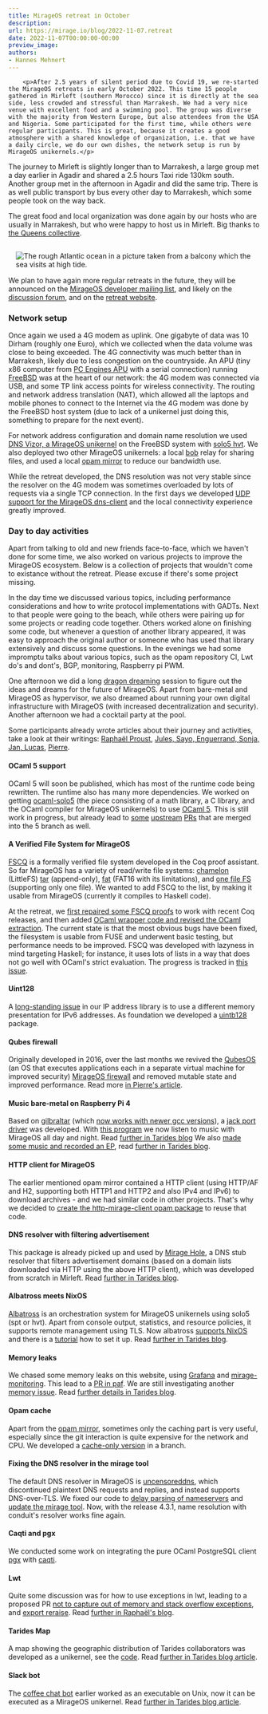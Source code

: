 ```yaml
---
title: MirageOS retreat in October
description:
url: https://mirage.io/blog/2022-11-07.retreat
date: 2022-11-07T00:00:00-00:00
preview_image:
authors:
- Hannes Mehnert
---
```



        <p>After 2.5 years of silent period due to Covid 19, we re-started the MirageOS retreats in early October 2022. This time 15 people gathered in Mirleft (southern Morocco) since it is directly at the sea side, less crowded and stressful than Marrakesh. We had a very nice venue with excellent food and a swimming pool. The group was diverse with the majority from Western Europe, but also attendees from the USA and Nigeria. Some participated for the first time, while others were regular participants. This is great, because it creates a good atmosphere with a shared knowledge of organization, i.e. that we have a daily circle, we do our own dishes, the network setup is run by MirageOS unikernels.</p>
<p>The journey to Mirleft is slightly longer than to Marrakesh, a large group met a day earlier in Agadir and shared a 2.5 hours Taxi ride 130km south. Another group met in the afternoon in Agadir and did the same trip. There is as well public transport by bus every other day to Marrakesh, which some people took on the way back.</p>
<p>The great food and local organization was done again by our hosts who are usually in Marrakesh, but who were happy to host us in Mirleft. Big thanks to <a href="https://www.queenscollective.org/">the Queens collective</a>.</p>
<img src="https://mirage.io/graphics/mirleft-beach.jpg" alt="The rough Atlantic ocean in a picture taken from a balcony which the sea visits at high tide." style="float:right; padding: 15px"/>
<p>We plan to have again more regular retreats in the future, they will be announced on the <a href="http://lists.xenproject.org/cgi-bin/mailman/listinfo/mirageos-devel">MirageOS developer mailing list</a>, and likely on the <a href="https://discuss.ocaml.org/tags/mirageos">discussion forum</a>, and on the <a href="http://retreat.mirage.io">retreat website</a>.</p>
<h3>Network setup</h3>
<p>Once again we used a 4G modem as uplink. One gigabyte of data was 10 Dirham (roughly one Euro), which we collected when the data volume was close to being exceeded. The 4G connectivity was much better than in Marrakesh, likely due to less congestion on the countryside. An APU (tiny x86 computer from <a href="https://www.pcengines.ch/apu.htm">PC Engines APU</a> with a serial connection) running <a href="https://freebsd.org">FreeBSD</a> was at the heart of our network: the 4G modem was connected via USB, and some TP link access points for wireless connectivity. The routing and network address translation (NAT), which allowed all the laptops and mobile phones to connect to the Internet via the 4G modem was done by the FreeBSD host system (due to lack of a unikernel just doing this, something to prepare for the next event).</p>
<p>For network address configuration and domain name resolution we used <a href="https://github.com/roburio/dnsvizor/tree/main/dns-and-dhcp">DNS Vizor, a MirageOS unikernel</a> on the FreeBSD system with <a href="https://github.com/solo5/solo5">solo5 hvt</a>. We also deployed two other MirageOS unikernels: a local <a href="https://github.com/dinosaure/bob">bob</a> relay for sharing files, and used a local <a href="https://hannes.robur.coop/Posts/OpamMirror">opam mirror</a> to reduce our bandwidth use.</p>
<p>While the retreat developed, the DNS resolution was not very stable since the resolver on the 4G modem was sometimes overloaded by lots of requests via a single TCP connection. In the first days we developed <a href="https://github.com/mirage/ocaml-dns/pull/322">UDP support for the MirageOS dns-client</a> and the local connectivity experience greatly improved.</p>
<h3>Day to day activities</h3>
<p>Apart from talking to old and new friends face-to-face, which we haven't done for some time, we also worked on various projects to improve the MirageOS ecosystem. Below is a collection of projects that wouldn't come to existance without the retreat. Please excuse if there's some project missing.</p>
<p>In the day time we discussed various topics, including performance considerations and how to write protocol implementations with GADTs. Next to that people were going to the beach, while others were pairing up for some projects or reading code together. Others worked alone on finishing some code, but whenever a question of another library appeared, it was easy to approach the original author or someone who has used that library extensively and discuss some questions. In the evenings we had some impromptu talks about various topics, such as the opam repository CI, Lwt do's and dont's, BGP, monitoring, Raspberry pi PWM.</p>
<p>One afternoon we did a long <a href="https://dragondreaming.org/">dragon dreaming</a> session to figure out the ideas and dreams for the future of MirageOS. Apart from bare-metal and MirageOS as hypervisor, we also dreamed about running your own digital infrastructure with MirageOS (with increased decentralization and security). Another afternoon we had a cocktail party at the pool.</p>
<p>Some participants already wrote articles about their journey and activities, take a look at their writings: <a href="https://raphael-proust.gitlab.io/code/mirage-retreat-2022-10.html">Rapha&euml;l Proust</a>, <a href="https://tarides.com/blog/2022-10-28-the-mirageos-retreat-a-journey-of-food-cats-and-unikernels">Jules, Sayo, Enguerrand, Sonja, Jan, Lucas</a>, <a href="http://blog.enssat.fr/2022/10/pierre-alain-enssat-teacher-at-11th.html">Pierre</a>.</p>
<h4>OCaml 5 support</h4>
<p>OCaml 5 will soon be published, which has most of the runtime code being rewritten. The runtime also has many more dependencies. We worked on getting <a href="https://github.com/mirage/ocaml-solo5/">ocaml-solo5</a> (the piece consisting of a math library, a C library, and the OCaml compiler for MirageOS unikernels) to use <a href="https://github.com/mirage/ocaml-solo5/pull/122">OCaml 5</a>. This is still work in progress, but already lead to <a href="https://github.com/ocaml/ocaml/pull/11605">some</a> <a href="https://github.com/ocaml/ocaml/pull/11606">upstream</a> <a href="https://github.com/ocaml/ocaml/pull/11611">PRs</a> that are merged into the 5 branch as well.</p>
<h4>A Verified File System for MirageOS</h4>
<p><a href="https://github.com/mit-pdos/fscq">FSCQ</a> is a formally verified file system developed in the Coq proof assistant. So far MirageOS has a variety of read/write file systems: <a href="https://github.com/yomimono/chamelon/">chamelon</a> (LittleFS) <a href="https://github.com/mirage/ocaml-tar/">tar</a> (append-only), <a href="https://github.com/mirage/ocaml-fat/">fat</a> (FAT16 with its limitations), and <a href="https://github.com/reynir/oneffs">one file FS</a> (supporting only one file). We wanted to add FSCQ to the list, by making it usable from MirageOS (currently it compiles to Haskell code).</p>
<p>At the retreat, we <a href="https://github.com/mit-pdos/fscq/pull/17">first repaired some FSCQ proofs</a> to work with recent Coq releases, and then added <a href="https://github.com/mit-pdos/fscq/pull/18">OCaml wrapper code and revised the OCaml extraction</a>. The current state is that the most obvious bugs have been fixed, the filesystem is usable from FUSE and underwent basic testing, but performance needs to be improved. FSCQ was developed with lazyness in mind targeting Haskell; for instance, it uses lots of lists in a way that does not go well with OCaml's strict evaluation. The progress is tracked in <a href="https://github.com/mit-pdos/fscq/issues/16">this issue</a>.</p>
<h4>Uint128</h4>
<p>A <a href="https://github.com/mirage/ocaml-ipaddr/issues/16">long-standing issue</a> in our IP address library is to use a different memory presentation for IPv6 addresses. As foundation we developed a <a href="https://github.com/verbosemode/ocaml-uintb128">uintb128</a> package.</p>
<h4>Qubes firewall</h4>
<p>Originally developed in 2016, over the last months we revived the <a href="https://www.qubes-os.org/">QubesOS</a> (an OS that executes applications each in a separate virtual machine for improved security) <a href="https://github.com/mirage/qubes-mirage-firewall/">MirageOS firewall</a> and removed mutable state and improved performance. Read more <a href="http://blog.enssat.fr/2022/10/pierre-alain-enssat-teacher-at-11th.html">in Pierre's article</a>.</p>
<h4>Music bare-metal on Raspberry Pi 4</h4>
<p>Based on <a href="https://github.com/dinosaure/gilbraltar">gilbraltar</a> (which <a href="https://github.com/dinosaure/gilbraltar/pull/21">now works with newer gcc versions</a>), a <a href="https://github.com/pitag-ha/rpi/blob/jack-port-driver-on-interrupts/src/peripherals/pwm.ml">jack port driver</a> was developed. With <a href="https://github.com/pitag-ha/rpi/blob/jack-port-driver-on-interrupts/test/bare-metal/jack_port/main.ml">this program</a> we now listen to music with MirageOS all day and night. Read <a href="https://tarides.com/blog/2022-10-28-the-mirageos-retreat-a-journey-of-food-cats-and-unikernels#implementing-a-jack-port-driver-or-how-to-make-a-unikernel-sing-bare-metal">further in Tarides blog</a> We also <a href="https://www.youtube.com/playlist?list=PLmaiK3-DyqMy3kNjdHIPUEo-Gkltha3mT">made some music and recorded an EP</a>, read <a href="https://tarides.com/blog/2022-10-28-the-mirageos-retreat-a-journey-of-food-cats-and-unikernels#inventing-ocamlwave-serenading-cats-and-christening-dogs">further in Tarides blog</a>.</p>
<h4>HTTP client for MirageOS</h4>
<p>The earlier mentioned opam mirror contained a HTTP client (using HTTP/AF and H2, supporting both HTTP1 and HTTP2 and also IPv4 and IPv6) to download archives - and we had similar code in other projects. That's why we decided to <a href="https://github.com/roburio/http-mirage-client">create the http-mirage-client opam package</a> to reuse that code.</p>
<h4>DNS resolver with filtering advertisement</h4>
<p>This package is already picked up and used by <a href="https://github.com/jmid/mirage-hole">Mirage Hole</a>, a DNS stub resolver that filters advertisement domains (based on a domain lists downloaded via HTTP using the above HTTP client), which was developed from scratch in Mirleft. Read <a href="https://tarides.com/blog/2022-10-28-the-mirageos-retreat-a-journey-of-food-cats-and-unikernels#miragehole---a-unikernel-dns-resolver-with-holes">further in Tarides blog</a>.</p>
<h4>Albatross meets NixOS</h4>
<p><a href="https://github.com/roburio/albatross">Albatross</a> is an orchestration system for MirageOS unikernels using solo5 (spt or hvt). Apart from console output, statistics, and resource policies, it supports remote management using TLS. Now albatross <a href="https://github.com/roburio/albatross/pull/120">supports NixOS</a> and there is a <a href="https://github.com/Julow/albatross-nixos-example">tutorial</a> how to set it up. Read <a href="https://tarides.com/blog/2022-10-28-the-mirageos-retreat-a-journey-of-food-cats-and-unikernels#deploying-albatross-on-nixos-no-more-iptables-debugging">further in Tarides blog</a>.</p>
<h4>Memory leaks</h4>
<p>We chased some memory leaks on this website, using <a href="https://grafana.com/">Grafana</a> and <a href="https://github.com/roburio/mirage-monitoring">mirage-monitoring</a>. This lead to a <a href="https://github.com/dinosaure/paf-le-chien/pull/72">PR in paf</a>. We are still investigating another <a href="https://github.com/mirage/mirage-tcpip/issues/499">memory issue</a>. Read <a href="https://tarides.com/blog/2022-10-28-the-mirageos-retreat-a-journey-of-food-cats-and-unikernels#monitoring-mirageio-and-chasing-memory-leaks">further details in Tarides blog</a>.</p>
<h4>Opam cache</h4>
<p>Apart from the <a href="https://hannes.robur.coop/Posts/OpamMirror">opam mirror</a>, sometimes only the caching part is very useful, especially since the git interaction is quite expensive for the network and CPU. We developed a <a href="https://git.robur.io/robur/opam-mirror/src/branch/cache">cache-only version</a> in a branch.</p>
<h4>Fixing the DNS resolver in the mirage tool</h4>
<p>The default DNS resolver in MirageOS is <a href="https://uncensoreddns.org/">uncensoreddns</a>, which discontinued plaintext DNS requests and replies, and instead supports DNS-over-TLS. We fixed our code to <a href="https://github.com/mirage/ocaml-conduit/pull/415">delay parsing of nameservers</a> and <a href="https://github.com/mirage/mirage/pull/1362">update the mirage tool</a>. Now, with the release 4.3.1, name resolution with conduit's resolver works fine again.</p>
<h4>Caqti and pgx</h4>
<p>We conducted some work on integrating the pure OCaml PostgreSQL client <a href="https://github.com/arenadotio/pgx/">pgx</a> with <a href="https://github.com/paurkedal/ocaml-caqti/">caqti</a>.</p>
<h4>Lwt</h4>
<p>Quite some discussion was for how to use exceptions in lwt, leading to a proposed PR <a href="https://github.com/ocsigen/lwt/pull/964">not to capture out of memory and stack overflow exceptions</a>, and <a href="https://github.com/ocsigen/lwt/pull/963">export reraise</a>. Read <a href="https://raphael-proust.gitlab.io/code/mirage-retreat-2022-10.html">further in Rapha&euml;l's blog</a>.</p>
<h4>Tarides Map</h4>
<p>A map showing the geographic distribution of Tarides collaborators was developed as a unikernel, see the <a href="https://github.com/SaySayo/tarides_map_static_website">code</a>. Read <a href="https://tarides.com/blog/2022-10-28-the-mirageos-retreat-a-journey-of-food-cats-and-unikernels#tarides-map---serving-the-tarides-geographical-distribution-in-a-unikernel">further in Tarides blog article</a>.</p>
<h4>Slack bot</h4>
<p>The <a href="https://github.com/pitag-ha/slack_bot">coffee chat bot</a> earlier worked as an executable on Unix, now it can be executed as a MirageOS unikernel. Read <a href="https://tarides.com/blog/2022-10-28-the-mirageos-retreat-a-journey-of-food-cats-and-unikernels#coffee-chat-bot-a-friendly-unikernel-for-a-friendly-work-environment">further in Tarides blog article</a>.</p>

      
